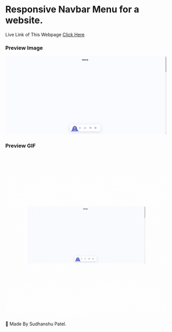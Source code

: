 # Responsive Navbar Menu for a website.

Live Link of This Webpage [Click Here](https://liquid-navbar-website.netlify.app/)
### Preview Image
![Alt text](https://github.com/sudhanshu287/LiquidNavbar/blob/main/LiquidNavbarPreview.png)

### Preview GIF
![](https://github.com/sudhanshu287/LiquidNavbar/blob/main/LiquidNavbarGIF.gif)

💙 Made By Sudhanshu Patel.